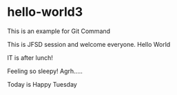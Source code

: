 # hello-world3
This is an example for Git Command

This is JFSD session and welcome everyone. Hello World

IT is after lunch!

Feeling so sleepy! Agrh.....

Today is Happy Tuesday
